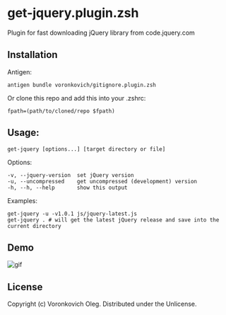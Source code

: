 get-jquery.plugin.zsh
=====================

Plugin for fast downloading jQuery library from code.jquery.com

Installation
------------

Antigen:
    
    antigen bundle voronkovich/gitignore.plugin.zsh

Or clone this repo and add this into your .zshrc:

    fpath=(path/to/cloned/repo $fpath)

Usage:
------

    get-jquery [options...] [target directory or file] 

Options:

    -v, --jquery-version  set jQuery version
    -u, --uncompressed    get uncompressed (development) version
    -h, --h, --help       show this output

Examples:

    get-jquery -u -v1.0.1 js/jquery-latest.js
    get-jquery . # will get the latest jQuery release and save into the current directory

Demo
----

![gif](http://i.imgur.com/X599HC2.gif)

License
-------

Copyright (c) Voronkovich Oleg. Distributed under the Unlicense.
